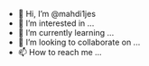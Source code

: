 - 👋 Hi, I’m @mahdi1jes
- 👀 I’m interested in ...
- 🌱 I’m currently learning ...
- 💞️ I’m looking to collaborate on ...
- 📫 How to reach me ...

<!---
mahdi1jes/mahdi1jes is a ✨ special ✨ repository because its `README.md` (this file) appears on your GitHub profile.
You can click the Preview link to take a look at your changes.
--->
